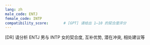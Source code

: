 ```yaml
---
lang: zh
male_code: ENTJ
female_code: INTP
compatibility_score:       # [GPT] 请给出 1–10 的契合度评分
---
```


[DR] 请分析 ENTJ 男与 INTP 女的契合度, 互补优势, 潜在冲突, 相处建议等


